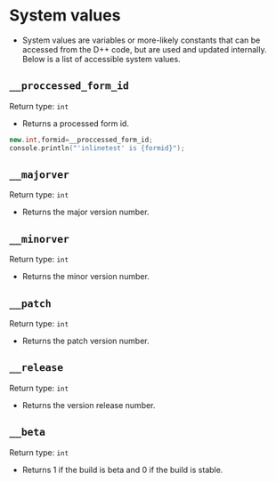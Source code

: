 # System values

- System values are variables or more-likely constants that can be accessed from the D++ code, but are used and updated internally. Below is a list of accessible system values.

## `__proccessed_form_id`

Return type: `int`

- Returns a processed form id.

```cpp
new.int,formid=__proccessed_form_id;
console.println("'inlinetest' is {formid}");
```

## `__majorver`

Return type: `int`

- Returns the major version number.

## `__minorver`

Return type: `int`

- Returns the minor version number.

## `__patch`

Return type: `int`

- Returns the patch version number.

## `__release`

Return type: `int`

- Returns the version release number.

## `__beta`

Return type: `int`

- Returns 1 if the build is beta and 0 if the build is stable.